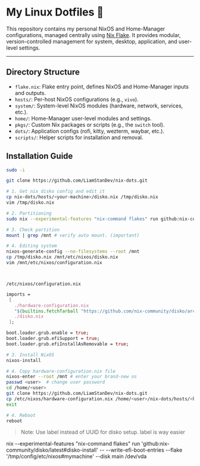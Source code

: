 # My Linux Dotfiles 👑

This repository contains my personal NixOS and Home-Manager configurations, managed centrally using [Nix Flake](https://nixos.wiki/wiki/Flakes). It provides modular, version-controlled management for system, desktop, application, and user-level settings.

---

## Directory Structure

- `flake.nix`: Flake entry point, defines NixOS and Home-Manager inputs and outputs.
- `hosts/`: Per-host NixOS configurations (e.g., `vivo`).
- `system/`: System-level NixOS modules (hardware, network, services, etc.).
- `home/`: Home-Manager user-level modules and settings.
- `pkgs/`: Custom Nix packages or scripts (e.g., the `switch` tool).
- `dots/`: Application configs (rofi, kitty, wezterm, waybar, etc.).
- `scripts/`: Helper scripts for installation and removal.



## Installation Guide

```bash
sudo -i

git clone https://github.com/LiamStanDev/nix-dots.git

# 1. Get nix disko config and edit it
cp nix-dots/hosts/<your-machine>/disko.nix /tmp/disko.nix
vim /tmp/disko.nix

# 2. Partitioning
sudo nix --experimental-features "nix-command flakes" run github:nix-community/disko/latest -- --mode destroy,format,mount /tmp/disko.nix

# 3. Check partition
mount | grep /mnt # verify auto mount. (important)

# 4. Editing system
nixos-generate-config --no-filesystems --root /mnt
cp /tmp/disko.nix /mnt/etc/nixos/disko.nix
vim /mnt/etc/nixos/configuration.nix

```
```
```
```
```

`/etc/nixos/configuration.nix`

```nix
imports =
 [
   ./hardware-configuration.nix
   "${builtins.fetchTarball "https://github.com/nix-community/disko/archive/master.tar.gz"}/module.nix"
   ./disko.nix
 ];

boot.loader.grub.enable = true;
boot.loader.grub.efiSupport = true;
boot.loader.grub.efiInstallAsRemovable = true;

```


```bash
# 3. Install NixOS
nixos-install

# 4. Copy hardware-configuration.nix file
nixos-enter --root /mnt # enter your brand-new os
passwd <user>  # change user password
cd /home/<user>
git clone https://github.com/LiamStanDev/nix-dots.git
cp /etc/nixos/hardware-configuration.nix /home/<user>/nix-dots/hosts/<host>
exit 

# 4. Reboot
reboot
```

> Note: Use label instead of UUID for disko setup. label is way easier


nix --experimental-features "nix-command flakes" run 'github:nix-community/disko/latest#disko-install' -- --write-efi-boot-entries --flake '/tmp/config/etc/nixos#mymachine' --disk main /dev/vda
